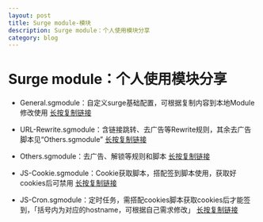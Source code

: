 ```yaml
---
layout: post
title: Surge module-模块
description: Surge module：个人使用模块分享
category: blog
---
```


 Surge module：个人使用模块分享
===

* General.sgmodule：自定义surge基础配置，可根据复制内容到本地Module修改使用     [长按复制链接](https://raw.githubusercontent.com/Darren-X1/S/master/Module/General.sgmodule)

* URL-Rewrite.sgmodule：含链接跳转、去广告等Rewrite规则，其余去广告脚本见“Others.sgmodule”     [长按复制链接](https://raw.githubusercontent.com/Darren-X1/S/master/Module/URL-Rewrite.sgmodule)

* Others.sgmodule：去广告、解锁等规则和脚本     [长按复制链接](https://raw.githubusercontent.com/Darren-X1/S/master/Module/Others.sgmodule)

* JS-Cookie.sgmodule：Cookie获取脚本，搭配签到脚本使用，获取好cookies后可禁用     [长按复制链接](https://raw.githubusercontent.com/Darren-X1/S/master/Module/JS-Cookies.sgmodule)

* JS-Cron.sgmodule：定时任务，需搭配cookies脚本获取cookies后才能签到，「括号内为对应的hostname，可根据自己需求修改」     [长按复制链接](https://raw.githubusercontent.com/Darren-X1/S/master/Module/JS-Cron.sgmodule)